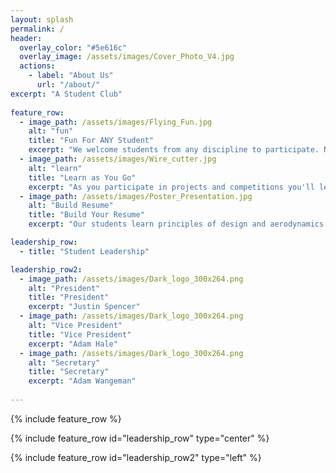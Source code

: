 ```yaml
---
layout: splash
permalink: /
header:
  overlay_color: "#5e616c"
  overlay_image: /assets/images/Cover_Photo_V4.jpg
  actions:
    - label: "About Us"
      url: "/about/"
excerpt: "A Student Club"  
  
feature_row:
  - image_path: /assets/images/Flying_Fun.jpg
    alt: "fun"
    title: "Fun For ANY Student"
    excerpt: "We welcome students from any discipline to participate. No experience is required to get started in the Aeronautics Club."
  - image_path: /assets/images/Wire_cutter.jpg
    alt: "learn"
    title: "Learn as You Go"
    excerpt: "As you participate in projects and competitions you'll learn the skills you need to design, build, and fly your own aircraft."
  - image_path: /assets/images/Poster_Presentation.jpg
    alt: "Build Resume"
    title: "Build Your Resume"
    excerpt: "Our students learn principles of design and aerodynamics to compete in the public arena and prepare to become leaders in the aersopace industry."

leadership_row:
  - title: "Student Leadership"

leadership_row2:
  - image_path: /assets/images/Dark_logo_300x264.png
    alt: "President"
    title: "President"
    excerpt: "Justin Spencer"
  - image_path: /assets/images/Dark_logo_300x264.png
    alt: "Vice President"
    title: "Vice President"
    excerpt: "Adam Hale"
  - image_path: /assets/images/Dark_logo_300x264.png
    alt: "Secretary"
    title: "Secretary"
    excerpt: "Adam Wangeman"
    
---
```


{% include feature_row %}

{% include feature_row id="leadership_row" type="center" %}

{% include feature_row id="leadership_row2" type="left" %}
